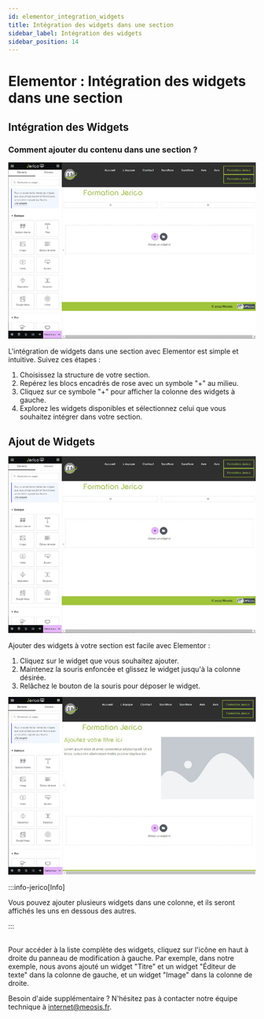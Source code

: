 ```yaml
---
id: elementor_integration_widgets
title: Intégration des widgets dans une section
sidebar_label: Intégration des widgets
sidebar_position: 14
---
```


# Elementor : Intégration des widgets dans une section

## Intégration des Widgets

### Comment ajouter du contenu dans une section ?

![contenu](./img/22.jpg)

L'intégration de widgets dans une section avec Elementor est simple et intuitive. Suivez ces étapes :

1. Choisissez la structure de votre section.
2. Repérez les blocs encadrés de rose avec un symbole "+" au milieu.
3. Cliquez sur ce symbole "+" pour afficher la colonne des widgets à gauche.
4. Explorez les widgets disponibles et sélectionnez celui que vous souhaitez intégrer dans votre section.

## Ajout de Widgets

![contenu](./img/22.jpg)

Ajouter des widgets à votre section est facile avec Elementor :

1. Cliquez sur le widget que vous souhaitez ajouter.
2. Maintenez la souris enfoncée et glissez le widget jusqu'à la colonne désirée.
3. Relâchez le bouton de la souris pour déposer le widget.

![contenu](./img/23.jpg)

:::info-jerico[Info]

Vous pouvez ajouter plusieurs widgets dans une colonne, et ils seront affichés les uns en dessous des autres.

:::

\
Pour accéder à la liste complète des widgets, cliquez sur l'icône en haut à droite du panneau de modification à gauche. Par exemple, dans notre exemple, nous avons ajouté un widget "Titre" et un widget "Éditeur de texte" dans la colonne de gauche, et un widget "Image" dans la colonne de droite.

Besoin d'aide supplémentaire ? N'hésitez pas à contacter notre équipe technique à internet@meosis.fr.
